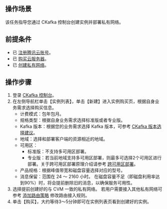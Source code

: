 ## 操作场景
该任务指导您通过 CKafka 控制台创建实例并部署私有网络。


## 前提条件

- 已 [注册腾讯云账号](https://intl.cloud.tencent.com/document/product/378/17985)。
- 已 [购买云服务器](https://buy.cloud.tencent.com/cvm)。
- 已 [创建私有网络](https://intl.cloud.tencent.com/document/product/215/31805)。

## 操作步骤

1. 登录 [CKafka 控制台](https://console.cloud.tencent.com/ckafka)。
2. 在左侧导航栏单击【实例列表】，单击【新建】进入实例购买页，根据自身业务需求选择购买信息。
   - 计费模式：包年包月。
   - 规格类型：根据自身业务需求选择标准版或者专业版。
   - Kafka 版本：根据您的业务需求选择 Kafka 版本，可参考 [CKafka 版本选择建议](https://cloud.tencent.com/document/product/597/57243)。
   - 地域：选择和部署客户端的资源相近的地域。
   - 可用区：
     - 标准版：不支持多可用区部署。
     - 专业版：若当前地域支持多可用区部署，则最多可选择2个可用区进行部署。关于跨可用区部署原理介绍请参考 [跨可用区部署](https://intl.cloud.tencent.com/document/product/597/40243)。
   - 产品规格：根据峰值带宽和磁盘容量选择对应的型号。
   - 消息保留：范围在 24 ～ 2160 小时。
     在磁盘容量不足（即磁盘利用率达到90%）时，将会提前删除旧的消息，以确保服务可用性。
3. 选择提前创建好的与 CVM 一致的私有网络。
   若用户需要接入其他私有网络可参考 [添加路由策略](https://intl.cloud.tencent.com/document/product/597/32555) 修改路由接入规则。
4. 单击【购买】，大约等待3～5分钟即可在实例列表页看到创建好的实例。
